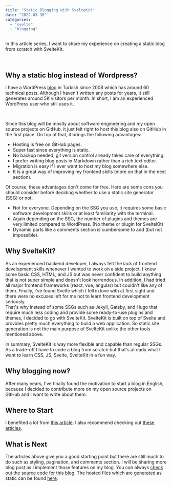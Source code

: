 ```yaml
---
title: "Static Blogging with SvelteKit"
date: "2022-03-30"
categories: 
  - "svelte"
  - "blogging"
---
```


<script>
    import '$lib/styles/prism-one-dark.css';
</script>

<!-- Markdown content here -->

In this article series, I want to share my experience on creating a static blog from scratch with SvelteKit.

<br>

## Why a static blog instead of Wordpress?

I have a WordPress [blog](https://hrzafer.com/) in Turkish since 2008 which has around 60 technical posts. Although I haven't written any posts for years, it still generates around 5K visitors per month. In short, I am an experienced WordPress user who still uses it. 

<br>

Since this blog will be mostly about software engineering and my open source projects on GitHub, it just felt right to host this blog also on GitHub in the first place. On top of that, it brings the following advantages:

- Hosting is free on GitHub pages.
- Super fast since everything is static.
- No backup needed, git version control already takes care of everything.
- I prefer writing blog posts in Markdown rather than a rich text editor.
- Migration is easy if I ever want to host my blog somewhere else.
- It is a great way of improving my frontend skills (more on that in the next section).

Of course, these advantages don't come for free. Here are some cons you should consider before deciding whether to use a static site generator (SSG) or not.

- Not for everyone. Depending on the SSG you use, it requires some basic software development skills or at least familiarity with the terminal.
- Again depending on the SSG, the number of plugins and themes are very limited compared to WordPress. (No theme or plugin for SvelteKit)
- Dynamic parts like a comments section is cumbersome to add (but not impossible).

## Why SvelteKit?

As an experienced backend developer, I always felt the lack of frontend development skills whenever I wanted to work on a side project. I knew some basic CSS, HTML, and JS but was never confident to build anything that is not super simple and doesn't look horrendous. In addition, I had tried all major frontend frameworks (react, vue, angular) but couldn't like any of them. Finally, I've found Svelte which I fell in love with at first sight and there were no excuses left for me not to learn frontend development seriously.
<br>
That's why instead of some SSGs such as Jekyll, Gatsby, and Hugo that require much less coding and provide some ready-to-use plugins and themes, I decided to go with SvelteKit. SvelteKit is built on top of Svelte and provides pretty much everything to build a web application. So static site generation is not the main purpose of SvelteKit unlike the other tools mentioned above. 

In summary, SvelteKit is way more flexible and capable than regular SSGs. As a trade-off I have to code a blog from scratch but that's already what I want to learn CSS, JS, Svelte, SvelteKit in a fun way. 


## Why blogging now?

After many years, I've finally found the motivation to start a blog in English, because I decided to contribute more on my open source projects on GitHub and I want to write about them. 


## Where to Start

I benefited a lot from [this article](https://joshcollinsworth.com/blog/build-static-sveltekit-markdown-blog). I also recommend checking out [these articles](https://svelteland.github.io/svelte-kit-blog-demo/).

## What is Next

The articles above give you a good starting point but there are still much to do such as styling, pagination, and comments section. I will be sharing more blog post as I implement those features on my blog. You can always [check out the source code for this blog](https://github.com/hrzafer/blog). The hosted files which are generated as static can be found [here](https://github.com/hrzafer/hrzafer.github.io).







